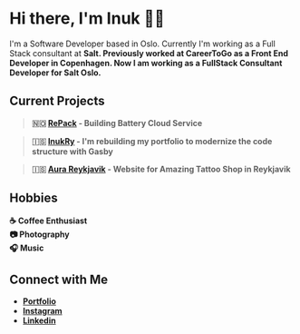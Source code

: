 # Hi there, I'm Inuk 👋🏻
I'm a Software Developer based in Oslo. Currently I'm working as a Full Stack consultant at <strong>Salt<strong>. Previously worked at CareerToGo as a Front End Developer in Copenhagen. Now I am working as a FullStack Consultant Developer for Salt Oslo.

## Current Projects <br/>
> 🇳🇴 [RePack](https://www.repack.no/) - Building Battery Cloud Service 

> 🇮🇸 [InukRy](https://ryjewsky.netlify.app/) - I'm rebuilding my portfolio to modernize the code structure with Gasby

> 🇮🇸 [Aura Reykjavik](https://www.aurareykjavik.com/) - Website for Amazing Tattoo Shop in Reykjavik

## Hobbies
☕️ Coffee Enthusiast <br/>
📷 Photography <br/>
🎧 Music 

## Connect with Me
- [Portfolio](https://ryjewsky.netlify.app/) <br/>
- [Instagram](https://www.instagram.com/ryjewsky/) <br/>
- [Linkedin](https://www.linkedin.com/in/marcin-inuk-ryjewski-793505198/?originalSubdomain=is)
